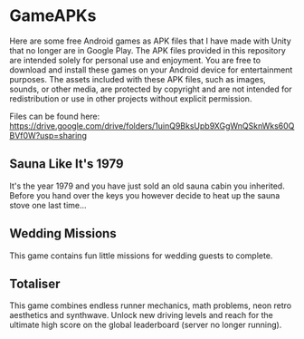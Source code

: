 # GameAPKs
Here are some free Android games as APK files that I have made with Unity that no longer are in Google Play. The APK files provided in this repository are intended solely for personal use and enjoyment. You are free to download and install these games on your Android device for entertainment purposes. The assets included with these APK files, such as images, sounds, or other media, are protected by copyright and are not intended for redistribution or use in other projects without explicit permission.

Files can be found here: https://drive.google.com/drive/folders/1uinQ9BksUpb9XGgWnQSknWks60QBVf0W?usp=sharing

## Sauna Like It's 1979
It's the year 1979 and you have just sold an old sauna cabin you inherited. Before you hand over the keys you however decide to heat up the sauna stove one last time...

## Wedding Missions
This game contains fun little missions for wedding guests to complete.

## Totaliser
This game combines endless runner mechanics, math problems, neon retro aesthetics and synthwave. Unlock new driving levels and reach for the ultimate high score on the global leaderboard (server no longer running).

